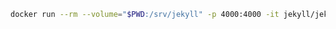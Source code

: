 
   ```bash
   docker run --rm --volume="$PWD:/srv/jekyll" -p 4000:4000 -it jekyll/jekyll jekyll server
   ```

